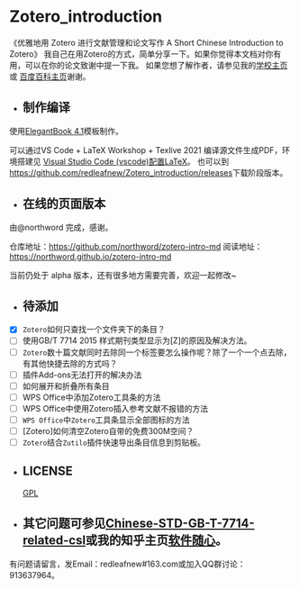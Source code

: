 # Zotero_introduction
《优雅地用 Zotero 进行文献管理和论文写作
A Short Chinese Introduction to Zotero》
我自己在用Zotero的方式，简单分享一下。如果你觉得本文档对你有用，可以在你的论文致谢中提一下我。
如果您想了解作者，请参见我的[学校主页](http://food.njau.edu.cn/info/1129/1315.htm)或
[百度百科主页](https://baike.baidu.com/item/%E9%9F%A9%E6%95%8F%E4%B9%89)谢谢。


* ## 制作编译

使用[ElegantBook 4.1](https://github.com/ElegantLaTeX/ElegantBook)模板制作。

可以通过VS Code + LaTeX Workshop + Texlive 2021 编译源文件生成PDF，环境搭建见
[Visual Studio Code (vscode)配置LaTeX](https://zhuanlan.zhihu.com/p/166523064)。
也可以到<https://github.com/redleafnew/Zotero_introduction/releases>下载阶段版本。

* ## 在线的页面版本

由@northword 完成，感谢。

仓库地址：https://github.com/northword/zotero-intro-md
阅读地址：https://northword.github.io/zotero-intro-md

当前仍处于 alpha 版本，还有很多地方需要完善，欢迎一起修改~

* ## 待添加

 -  [x] `Zotero`如何只查找一个文件夹下的条目？
 -  [ ] 使用GB/T 7714 2015 样式期刊类型显示为[Z]的原因及解决方法。
 -  [ ] `Zotero`数十篇文献同时去除同一个标签要怎么操作呢？除了一个一个点去除，有其他快捷去除的方式吗？
 -  [ ] 插件Add-ons无法打开的解决办法
 -  [ ] 如何展开和折叠所有条目
 -  [ ] WPS Office中添加Zotero工具条的方法
 -  [ ] WPS Office中使用Zotero插入参考文献不报错的方法
 -  [ ] `WPS Office`中`Zotero`工具条显示全部图标的方法
 -  [ ] [Zotero]如何清空Zotero自带的免费300M空间？
 -  [ ] `Zotero`结合`Zutilo`插件快速导出条目信息到剪贴板。

* ## LICENSE
  [GPL](https://www.gnu.org/licenses/gpl-3.0.txt)

* ## 其它问题可参见[Chinese-STD-GB-T-7714-related-csl](https://github.com/redleafnew/Chinese-std-GB-T-7714-related-csl)或我的知乎主页[软件随心](https://zhuanlan.zhihu.com/c_1071081428967743488)。


有问题请留言，发Email：redleafnew#163.com或加入QQ群讨论：913637964。

